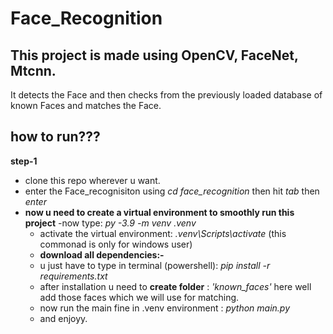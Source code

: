# Face_Recognition

## This project is made using OpenCV, FaceNet, Mtcnn.
It detects the Face and then checks from the previously loaded database of known Faces and matches the Face.

## how to run???
**step-1**
- clone this repo wherever u want.
- enter the Face_recognisiton using     *cd face_recognition*     then hit *tab* then *enter*
- **now u need to create a virtual environment to smoothly run this project**
    -now type:    *py -3.9 -m venv .venv*
    - activate the virtual environment:    *.venv\Scripts\activate*    (this commonad is only for windows user)
    - **download all dependencies:-**
    -  u just have to type in terminal (powershell):   *pip install -r requirements.txt*
    -  after installation u need to **create folder** :    *'known_faces'* here well add those faces which we will use for matching.
    -  now run the main fine in .venv environment :    *python main.py*
    -  and enjoyy.
